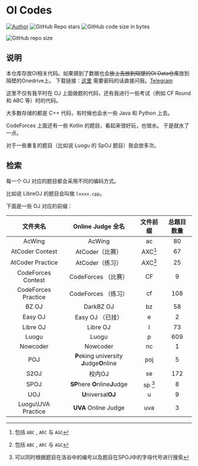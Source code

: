 # OI Codes

[![Author](https://img.shields.io/badge/Author-KaiserWilheim-b68469.svg?style=for-the-badge)](https://kaiserwilheim.github.io) ![GitHub Repo stars](https://img.shields.io/github/stars/kaiserwilheim/OIcodes?style=for-the-badge) ![GitHub code size in bytes](https://img.shields.io/github/languages/code-size/kaiserwilheim/OIcodes?color=red&style=for-the-badge)

![GitHub repo size](https://img.shields.io/github/repo-size/kaiserwilheim/OIcodes?style=for-the-badge)

## 说明

本仓库存放OI相关代码。如果搞到了数据也会~~放上去放到隔壁的OI Data仓库~~放到隔壁的Onedrive上。
下载链接：[这里](https://yiniruohong-my.sharepoint.com/:f:/g/personal/kaiserwilheim_yiniruohong_onmicrosoft_com/Ev8j8WViBtdBoS8xLRd8pBMBPaAu-GhYFAc240jtOlLB0A?e=BHmTTY)
需要密码的话直接问我。[Telegram](https://t.me/KaiserWilheim)

这里不仅有我平时在 OJ 上面做题的代码，还有我进行一些考试（例如 CF Round 和 ABC 等）时的代码。

大多数存储的都是 C++ 代码，有时候也会水一些 Java 和 Python 上去。

CodeForces 上面还有一些 Kotlin 的题目，看起来很好玩，也很水。
于是就水了一点。

对于一些重复的题目（比如说 Luogu 的 SpOJ 题目）我会放多次。

## 检索

每一个 OJ 对应的题目都会采用不同的编码方式。

比如说 LibreOJ 的题目会叫做 `lxxxx.cpp`。

下面是一些 OJ 对应的前缀：

| 文件夹名 | Online Judge 全名 | 文件前缀 | 总题目数量 |
|:-------:|:----------------:|:-------:|:--------:|
| AcWing | AcWing | ac | 80 |
| AtCoder Contest | AtCoder（比赛） | AXC[^1] | 67 |
| AtCoder Practice | AtCoder（练习） | AXC[^1] | 25 |
| CodeForces Contest | CodeForces （比赛） | CF | 9 |
| CodeForces Practice | CodeForces （练习） | cf | 108 |
| BZ OJ | DarkBZ OJ | bz | 58 |
| Easy OJ | Easy OJ （已挂） | e | 2 |
| Libre OJ | Libre OJ | l | 73 |
| Luogu | Luogu | p | 609 |
| Nowcoder | Nowcoder | nc | 1 |
| POJ | **P**eking university **J**udge**O**nline | poj | 5 |
| S2OJ | 校内OJ | se | 172 |
| SPOJ | **SP**here **O**nline**J**udge | sp [^2] | 8 |
| UOJ | **U**niversal**OJ** | u | 9 |
| Luogu\UVA Practice | **UVA** Online Judge | uva | 3 |

[^1]: 包括 `ABC` , `ARC` 与 `AGC`
[^2]: 可以同时根据题目在洛谷中的编号以及题目在SPOJ中的字母代号进行搜索



